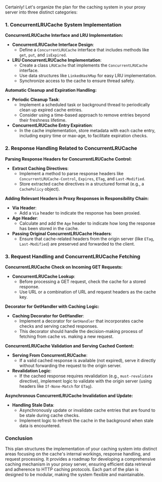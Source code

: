 Certainly! Let's organize the plan for the caching system in your proxy server into three distinct categories:

### 1. ConcurrentLRUCache System Implementation

**ConcurrentLRUCache Interface and LRU Implementation:**
- **ConcurrentLRUCache Interface Design**: 
  - Define a `ConcurrentLRUCache` interface that includes methods like `get`, `put`, and `isExpired`.
- **LRU ConcurrentLRUCache Implementation**: 
  - Create a class `LRUCache` that implements the `ConcurrentLRUCache` interface.
  - Use data structures like `LinkedHashMap` for easy LRU implementation.
  - Synchronize access to the cache to ensure thread safety.

**Automatic Cleanup and Expiration Handling:**
- **Periodic Cleanup Task**: 
  - Implement a scheduled task or background thread to periodically clean up expired cache entries.
  - Consider using a time-based approach to remove entries beyond their freshness lifetime.
- **ConcurrentLRUCache Entry Expiration**: 
  - In the cache implementation, store metadata with each cache entry, including expiry time or max-age, to facilitate expiration checks.

### 2. Response Handling Related to ConcurrentLRUCache

**Parsing Response Headers for ConcurrentLRUCache Control:**
- **Extract Caching Directives**: 
  - Implement a method to parse response headers like `ConcurrentLRUCache-Control`, `Expires`, `ETag`, and `Last-Modified`.
  - Store extracted cache directives in a structured format (e.g., a `CachePolicy` object).

**Adding Relevant Headers in Proxy Responses in Responsibility Chain:**
- **Via Header**: 
  - Add a `Via` header to indicate the response has been proxied.
- **Age Header**: 
  - Calculate and add the `Age` header to indicate how long the response has been stored in the cache.
- **Passing Original ConcurrentLRUCache Headers**: 
  - Ensure that cache-related headers from the origin server (like `ETag`, `Last-Modified`) are preserved and forwarded to the client.

### 3. Request Handling and ConcurrentLRUCache Fetching

**ConcurrentLRUCache Check on Incoming GET Requests:**
- **ConcurrentLRUCache Lookup**: 
  - Before processing a GET request, check the cache for a stored response.
  - Use URL or a combination of URL and request headers as the cache key.

**Decorator for GetHandler with Caching Logic:**
- **Caching Decorator for GetHandler**: 
  - Implement a decorator for `GetHandler` that incorporates cache checks and serving cached responses.
  - This decorator should handle the decision-making process of fetching from cache vs. making a new request.

**ConcurrentLRUCache Validation and Serving Cached Content:**
- **Serving From ConcurrentLRUCache**: 
  - If a valid cached response is available (not expired), serve it directly without forwarding the request to the origin server.
- **Revalidation Logic**: 
  - If the cached response requires revalidation (e.g., `must-revalidate` directive), implement logic to validate with the origin server (using headers like `If-None-Match` for `ETag`).

**Asynchronous ConcurrentLRUCache Invalidation and Update:**
- **Handling Stale Data**: 
  - Asynchronously update or invalidate cache entries that are found to be stale during cache checks.
  - Implement logic to refresh the cache in the background when stale data is encountered.

### Conclusion

This plan structures the implementation of your caching system into distinct areas focusing on the cache's internal workings, response handling, and request processing. It provides a roadmap for developing a comprehensive caching mechanism in your proxy server, ensuring efficient data retrieval and adherence to HTTP caching protocols. Each part of the plan is designed to be modular, making the system flexible and maintainable.